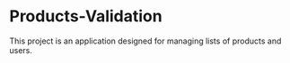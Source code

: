 # Products-Validation
This project is an application designed for managing lists of products and users. 
